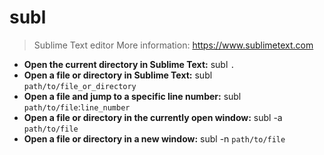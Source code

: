 # subl
> Sublime Text editor
> More information: <https://www.sublimetext.com>
- **Open the current directory in Sublime Text:**
subl `.`
- **Open a file or directory in Sublime Text:**
subl `path/to/file_or_directory`
- **Open a file and jump to a specific line number:**
subl `path/to/file`:`line_number`
- **Open a file or directory in the currently open window:**
subl -a `path/to/file`
- **Open a file or directory in a new window:**
subl -n `path/to/file`
